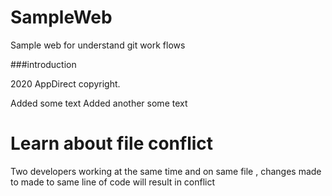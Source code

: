 # SampleWeb
Sample web for understand git work flows

###introduction

2020 AppDirect copyright.

Added some text
Added another some text

# Learn about file conflict
Two developers working at the same time and on same file , changes made to made to same line of code will result in conflict
